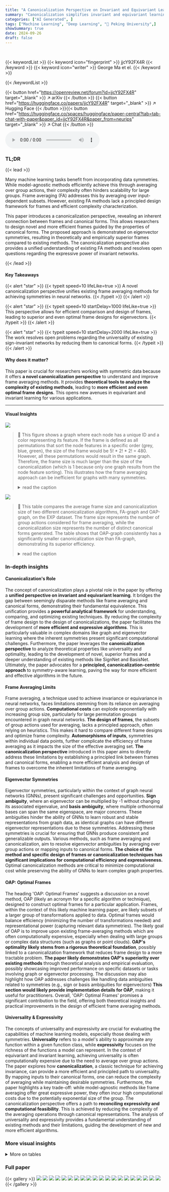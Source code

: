 ```yaml
---
title: "A Canonicalization Perspective on Invariant and Equivariant Learning"
summary: "Canonicalization simplifies invariant and equivariant learning by connecting frames to canonical forms, leading to novel, superior frame designs for eigenvector symmetries."
categories: ["AI Generated", ]
tags: ["Machine Learning", "Deep Learning", "🏢 Peking University",]
showSummary: true
date: 2024-09-26
draft: false
---
```


<br>

{{< keywordList >}}
{{< keyword icon="fingerprint" >}} jjcY92FX4R {{< /keyword >}}
{{< keyword icon="writer" >}} George Ma et el. {{< /keyword >}}
 
{{< /keywordList >}}

{{< button href="https://openreview.net/forum?id=jjcY92FX4R" target="_blank" >}}
↗ arXiv
{{< /button >}}
{{< button href="https://huggingface.co/papers/jjcY92FX4R" target="_blank" >}}
↗ Hugging Face
{{< /button >}}{{< button href="https://huggingface.co/spaces/huggingface/paper-central?tab=tab-chat-with-paper&paper_id=jjcY92FX4R&paper_from=neurips" target="_blank" >}}
↗ Chat
{{< /button >}}




<audio controls>
    <source src="https://ai-paper-reviewer.com/jjcY92FX4R/podcast.wav" type="audio/wav">
    Your browser does not support the audio element.
</audio>


### TL;DR


{{< lead >}}

Many machine learning tasks benefit from incorporating data symmetries. While model-agnostic methods efficiently achieve this through averaging over group actions, their complexity often hinders scalability for large groups.  Frame averaging (FA) addresses this by averaging over input-dependent subsets. However, existing FA methods lack a principled design framework for frames and efficient complexity characterization.

This paper introduces a canonicalization perspective, revealing an inherent connection between frames and canonical forms.  This allows researchers to design novel and more efficient frames guided by the properties of canonical forms. The proposed approach is demonstrated on eigenvector symmetries, resulting in theoretically and empirically superior frames compared to existing methods.  The canonicalization perspective also provides a unified understanding of existing FA methods and resolves open questions regarding the expressive power of invariant networks.

{{< /lead >}}


#### Key Takeaways

{{< alert "star" >}}
{{< typeit speed=10 lifeLike=true >}} A novel canonicalization perspective unifies existing frame averaging methods for achieving symmetries in neural networks. {{< /typeit >}}
{{< /alert >}}

{{< alert "star" >}}
{{< typeit speed=10 startDelay=1000 lifeLike=true >}} This perspective allows for efficient comparison and design of frames, leading to superior and even optimal frame designs for eigenvectors. {{< /typeit >}}
{{< /alert >}}

{{< alert "star" >}}
{{< typeit speed=10 startDelay=2000 lifeLike=true >}} The work resolves open problems regarding the universality of existing sign-invariant networks by reducing them to canonical forms. {{< /typeit >}}
{{< /alert >}}

#### Why does it matter?
This paper is crucial for researchers working with symmetric data because it offers **a novel canonicalization perspective** to understand and improve frame averaging methods.  It provides **theoretical tools to analyze the complexity of existing methods**, leading to **more efficient and even optimal frame designs**. This opens new avenues in equivariant and invariant learning for various applications.

------
#### Visual Insights



![](https://ai-paper-reviewer.com/jjcY92FX4R/figures_15_1.jpg)

> 🔼 This figure shows a graph where each node has a unique ID and a color representing its feature.  If the frame is defined as all permutations that sort the node features in a specific order (grey, blue, green), the size of the frame would be 5! * 2! * 2! = 480. However, all these permutations would result in the same graph.  Therefore, the frame size is much larger than the size of the canonicalization (which is 1 because only one graph results from the node feature sorting).  This illustrates how the frame averaging approach can be inefficient for graphs with many symmetries.
> <details>
> <summary>read the caption</summary>
> Figure 1: An example where the frame size exceeds the canonicalization by a factor of 480.
> </details>





![](https://ai-paper-reviewer.com/jjcY92FX4R/tables_5_1.jpg)

> 🔼 This table compares the average frame size and canonicalization size of two different canonicalization algorithms, FA-graph and OAP-graph, on the EXP dataset.  The frame size represents the number of group actions considered for frame averaging, while the canonicalization size represents the number of distinct canonical forms generated. The table shows that OAP-graph consistently has a significantly smaller canonicalization size than FA-graph, demonstrating its superior efficiency.
> <details>
> <summary>read the caption</summary>
> Table 2: The average frame size (F) and canonicalization size (C) on EXP with two canonicalization algorithms: FA-graph and OAP-graph.
> </details>





### In-depth insights


#### Canonicalization's Role
The concept of canonicalization plays a pivotal role in the paper by offering a **unified perspective on invariant and equivariant learning**.  It bridges the gap between seemingly disparate methods like frame averaging and canonical forms, demonstrating their fundamental equivalence.  This unification provides a **powerful analytical framework** for understanding, comparing, and optimizing existing techniques. By reducing the complexity of frame design to the design of canonicalizations, the paper facilitates the development of **more efficient and expressive algorithms**. This is particularly valuable in complex domains like graph and eigenvector learning where the inherent symmetries present significant computational challenges.  Furthermore, the paper leverages the **canonicalization perspective** to analyze theoretical properties like universality and optimality, leading to the development of novel, superior frames and a deeper understanding of existing methods like SignNet and BasisNet. Ultimately, the paper advocates for a **principled, canonicalization-centric approach** to symmetry-aware learning, paving the way for more efficient and effective algorithms in the future.

#### Frame Averaging Limits
Frame averaging, a technique used to achieve invariance or equivariance in neural networks, faces limitations stemming from its reliance on averaging over group actions.  **Computational costs** can explode exponentially with increasing group size, particularly for large permutation groups encountered in graph neural networks.  **The design of frames**, the subsets of group actions used for averaging, lacks a principled approach, often relying on heuristics. This makes it hard to compare different frame designs and optimize frame complexity.  **Automorphisms of inputs**, symmetries within individual data points, further complicate the efficiency of frame averaging as it impacts the size of the effective averaging set.  **The canonicalization perspective** introduced in this paper aims to directly address these limitations by establishing a principled link between frames and canonical forms, enabling a more efficient analysis and design of frames to overcome the inherent limitations of frame averaging.

#### Eigenvector Symmetries
Eigenvector symmetries, particularly within the context of graph neural networks (GNNs), present significant challenges and opportunities.  **Sign ambiguity**, where an eigenvector can be multiplied by -1 without changing its associated eigenvalue, and **basis ambiguity**, where multiple orthonormal bases can span the same eigenspace, are major concerns. These ambiguities hinder the ability of GNNs to learn robust and stable representations from graph data, as identical graphs can have different eigenvector representations due to these symmetries. Addressing these symmetries is crucial for ensuring that GNNs produce consistent and generalizable outputs. Various methods, such as frame averaging and canonicalization, aim to resolve eigenvector ambiguities by averaging over group actions or mapping inputs to canonical forms.  **The choice of the method and specific design of frames or canonicalization techniques has significant implications for computational efficiency and expressiveness.**  Optimal canonicalization methods are critical to minimize computational cost while preserving the ability of GNNs to learn complex graph properties.

#### OAP: Optimal Frames
The heading 'OAP: Optimal Frames' suggests a discussion on a novel method, OAP (likely an acronym for a specific algorithm or technique), designed to construct optimal frames for a particular application.  Frames, within the context of this likely machine learning paper, are likely subsets of a larger group of transformations applied to data.  Optimal frames would balance efficiency (minimizing the number of transformations needed) and representational power (capturing relevant data symmetries).  The likely goal of OAP is to improve upon existing frame-averaging methods which are often computationally expensive, especially when dealing with large groups or complex data structures (such as graphs or point clouds).  **OAP's optimality likely stems from a rigorous theoretical foundation**, possibly linked to a canonicalization framework that reduces frame design to a more tractable problem.  **The paper likely demonstrates OAP's superiority over existing methods** through theoretical analysis and empirical evaluation, possibly showcasing improved performance on specific datasets or tasks involving graph or eigenvector processing. The discussion may also highlight how OAP addresses challenges like handling data ambiguities related to symmetries (e.g., sign or basis ambiguities for eigenvectors)  **This section would likely provide implementation details for OAP**, making it useful for practitioners. Overall, 'OAP: Optimal Frames' promises a significant contribution to the field, offering both theoretical insights and practical improvements in the design of efficient frame averaging methods.

#### Universality & Expressivity
The concepts of universality and expressivity are crucial for evaluating the capabilities of machine learning models, especially those dealing with symmetries.  **Universality** refers to a model's ability to approximate any function within a given function class, while **expressivity** focuses on the richness of the functions a model can represent. In the context of equivariant and invariant learning, achieving universality is often computationally expensive due to the need to average over group actions. The paper explores how **canonicalization**, a classic technique for achieving invariance, can provide a more efficient and principled path to universality. By mapping inputs to their canonical forms, one can reduce the complexity of averaging while maintaining desirable symmetries.  Furthermore, the paper highlights a key trade-off:  while model-agnostic methods like frame averaging offer great expressive power, they often incur high computational costs due to the potentially exponential size of the group.  The canonicalization perspective offers a path to **reconciling expressivity and computational feasibility**. This is achieved by reducing the complexity of the averaging operations through canonical representations. The analysis of universality and expressivity provides a fundamental understanding of existing methods and their limitations, guiding the development of new and more efficient algorithms.


### More visual insights




<details>
<summary>More on tables
</summary>


![](https://ai-paper-reviewer.com/jjcY92FX4R/tables_5_2.jpg)
> 🔼 This table presents a comparison of the average frame size and canonicalization size for two different canonicalization algorithms, FA-graph and OAP-graph, applied to the EXP dataset. The frame size represents the number of forward passes required during frame averaging, while the canonicalization size represents the size of the canonical form. The table demonstrates that OAP-graph significantly reduces the frame/canonicalization size compared to FA-graph, suggesting increased efficiency.
> <details>
> <summary>read the caption</summary>
> Table 2: The average frame size (F) and canonicalization size (C) on EXP with two canonicalization algorithms: FA-graph and OAP-graph.
> </details>

![](https://ai-paper-reviewer.com/jjcY92FX4R/tables_7_1.jpg)
> 🔼 This table shows the accuracy of different graph neural network models on the EXP dataset. The EXP dataset is designed to evaluate the expressive power of graph neural networks by including pairs of graphs that are non-isomorphic but 1-WL indistinguishable.  The results demonstrate that while standard GNN models achieve only around 50% accuracy, models that incorporate the proposed canonicalization or frame averaging achieve perfect accuracy (100%). This highlights the effectiveness of the proposed methods in improving the expressive power of GNNs.
> <details>
> <summary>read the caption</summary>
> Table 1: Accuracy on EXP.
> </details>

![](https://ai-paper-reviewer.com/jjcY92FX4R/tables_8_1.jpg)
> 🔼 This table presents a comparison of the average frame size and canonicalization size for two different canonicalization algorithms (FA-graph and OAP-graph) on the EXP dataset.  The frame size represents the number of group elements considered during frame averaging, while the canonicalization size represents the number of distinct canonical forms. The F/C ratio indicates how much more efficient OAP-graph is than FA-graph in terms of the number of forward passes needed for averaging.
> <details>
> <summary>read the caption</summary>
> Table 2: The average frame size (F) and canonicalization size (C) on EXP with two canonicalization algorithms: FA-graph and OAP-graph.
> </details>

![](https://ai-paper-reviewer.com/jjcY92FX4R/tables_8_2.jpg)
> 🔼 This table shows the percentage of eigenvectors that cannot be canonicalized by different methods for addressing sign and basis ambiguities on the ZINC dataset.  It demonstrates that OAP significantly outperforms other methods (FA-lap and MAP) in handling basis ambiguity, while all methods perform similarly for sign ambiguity.
> <details>
> <summary>read the caption</summary>
> Table 3: Ratio of non-canonicalizable eigenvectors on ZINC.
> </details>

![](https://ai-paper-reviewer.com/jjcY92FX4R/tables_8_3.jpg)
> 🔼 This table presents the Mean Squared Error (MSE) results on the ZINC dataset for various graph neural network models using different positional encodings.  The models are GatedGCN and PNA, with different positional encoding methods: None, LapPE + RS (Laplacian Positional Encoding with Random Signs), SignNet, MAP (Ma et al.'s canonicalization), OAP (Orthogonal Axis Projection), and OAP + LSPE (OAP with Laplacian Spectral Positional Encoding layers). The table shows the performance of different methods with 500K parameter budget, averaged over four runs with four different seeds to ensure reliable results. OAP and OAP + LSPE show the best results.
> <details>
> <summary>read the caption</summary>
> Table 4: Results on ZINC with 500K parameter budget. All scores are averaged over 4 runs with 4 different seeds.
> </details>

![](https://ai-paper-reviewer.com/jjcY92FX4R/tables_8_4.jpg)
> 🔼 This table presents the results of graph regression experiments on the ZINC dataset.  Multiple models (GatedGCN and PNA) are evaluated, each with different positional encoding (PE) methods: None, LapPE + RS (Laplacian Positional Encoding with Random Signs), SignNet, MAP (Ma et al.'s canonicalization), and OAP (Orthogonal Axis Projection, the authors' proposed method).  The table shows the mean squared error (MSE) for each model and PE combination, averaged over four runs with different random seeds. The results highlight the performance improvements achieved by using the proposed OAP method compared to other baselines.  The ‘k’ column represents the number of eigenvectors used.
> <details>
> <summary>read the caption</summary>
> Table 4: Results on ZINC with 500K parameter budget. All scores are averaged over 4 runs with 4 different seeds.
> </details>

![](https://ai-paper-reviewer.com/jjcY92FX4R/tables_8_5.jpg)
> 🔼 This table presents the results of graph property prediction experiments on the MOLPCBA dataset.  Different positional encodings (PE) are used with GatedGCN and PNA backbones.  The table shows the average Area Under the Precision-Recall Curve (AUC-PR or AP↑) for each model and PE method, averaged over four runs with four different random seeds.  The results illustrate the performance improvements achieved by incorporating different positional encodings, particularly OAP.
> <details>
> <summary>read the caption</summary>
> Table 6: Results on MOLPCBA. All scores are averaged over 4 runs with 4 different seeds.
> </details>

![](https://ai-paper-reviewer.com/jjcY92FX4R/tables_9_1.jpg)
> 🔼 This table compares the pre-processing time, training time, total time, and memory usage of different models on the ZINC dataset.  The models are categorized by the backbone network used (GatedGCN or PNA) and whether they incorporate SignNet, MAP, or OAP for canonicalization. It highlights the computational overhead associated with different canonicalization techniques and the two-branch architecture of SignNet.
> <details>
> <summary>read the caption</summary>
> Table 7: Comparison of time and memory of canonicalization methods with their non-FA backbone on ZINC. For the backbone models, the node features are first concatenated with positional encodings and fed to a positional encoding network (we use masked GIN in our experiments), then the outputs of the positional encoding network are used as input for the main network (GatedGCN or PNA). For the SignNet models, the positional encoding network is substituted with SignNet, which has a two-branch architecture. For models with MAP and OAP, the positional encodings are canonicalized before fed to the positional encoding network.
> </details>

![](https://ai-paper-reviewer.com/jjcY92FX4R/tables_18_1.jpg)
> 🔼 This table compares the average frame size and canonicalization size of two different canonicalization algorithms, FA-graph and OAP-graph, on the EXP dataset.  The frame size represents the number of group actions considered in frame averaging, while the canonicalization size represents the number of unique canonical forms produced. The ratio of the frame size to the canonicalization size is also provided for each algorithm. This table demonstrates the computational efficiency advantage of canonicalization over frame averaging, particularly when dealing with highly symmetrical inputs.
> <details>
> <summary>read the caption</summary>
> Table 2: The average frame size (F) and canonicalization size (C) on EXP with two canonicalization algorithms: FA-graph and OAP-graph.
> </details>

![](https://ai-paper-reviewer.com/jjcY92FX4R/tables_20_1.jpg)
> 🔼 This table presents a comparison of the average frame size and canonicalization size for two different canonicalization algorithms (FA-graph and OAP-graph) on the EXP dataset.  It highlights the computational efficiency gains achieved by using canonicalization (OAP-graph) compared to frame averaging (FA-graph), showing that OAP-graph has significantly smaller sizes (and thus faster computation). The F/C ratio shows that OAP-graph is orders of magnitude more efficient than FA-graph. This table supports the claim that the canonicalization approach is superior to frame averaging in terms of efficiency.
> <details>
> <summary>read the caption</summary>
> Table 2: The average frame size (F) and canonicalization size (C) on EXP with two canonicalization algorithms: FA-graph and OAP-graph.
> </details>

![](https://ai-paper-reviewer.com/jjcY92FX4R/tables_20_2.jpg)
> 🔼 This table presents a comparison of the average frame size and canonicalization size for two different canonicalization algorithms (FA-graph and OAP-graph) on the EXP dataset.  It demonstrates the computational efficiency gains achieved by using canonicalization (OAP-graph) compared to frame averaging (FA-graph), especially highlighted by the significant reduction in the F/C ratio for OAP-graph across different graph sizes.
> <details>
> <summary>read the caption</summary>
> Table 2: The average frame size (F) and canonicalization size (C) on EXP with two canonicalization algorithms: FA-graph and OAP-graph.
> </details>

![](https://ai-paper-reviewer.com/jjcY92FX4R/tables_28_1.jpg)
> 🔼 This table compares the average frame size and canonicalization size for two different canonicalization algorithms (FA-graph and OAP-graph) on the EXP dataset.  The frame size represents the number of group elements considered in frame averaging, while the canonicalization size indicates the number of unique canonical forms. The F/C ratio shows how much larger the frame size is compared to the canonicalization size, illustrating the efficiency gain of using canonicalization. The FA/OAP ratio compares the average frame size of FA-graph to the average frame size of OAP-graph for each of the three dataset sizes, showing the reduction in frame size achieved by the OAP-graph algorithm.
> <details>
> <summary>read the caption</summary>
> Table 2: The average frame size (F) and canonicalization size (C) on EXP with two canonicalization algorithms: FA-graph and OAP-graph.
> </details>

![](https://ai-paper-reviewer.com/jjcY92FX4R/tables_35_1.jpg)
> 🔼 This table shows the hyper-parameters used for different methods in the n-body experiment when the dimension d is set to 3.  It lists the number of layers (L), hidden dimension (h), and the total number of parameters (#param) for each method, including Frame Averaging, Sign Equivariant, OAP-eig, and OAP-lap.
> <details>
> <summary>read the caption</summary>
> Table 8: Hyper-parameter settings of different methods in the n-body experiment with dimension d = 3.
> </details>

![](https://ai-paper-reviewer.com/jjcY92FX4R/tables_36_1.jpg)
> 🔼 This table lists the hyperparameter settings used in the ZINC experiment for different models and positional encodings (PE).  It includes the number of eigenvectors (k), the number of layers (L1, L2), the hidden dimension (h1, h2, h3), the learning rate (λ), the patience (t) and the factor (r) of the learning rate scheduler, the minimum learning rate (λmin), and the output dimension of SignNet or the normal GNN (when using canonicalization as PE).
> <details>
> <summary>read the caption</summary>
> Table 9: Hyper-parameter settings of different models with different PE methods on ZINC.
> </details>

![](https://ai-paper-reviewer.com/jjcY92FX4R/tables_36_2.jpg)
> 🔼 This table presents the hyperparameter settings used in the ZINC experiment for different models.  It includes the number of eigenvectors (k), the number of layers (L1, L2) and hidden dimensions (h1, h2, h3) for the base model and the optional SignNet/GNN, the learning rate (λ), the patience and factor for the learning rate scheduler (t, r), the minimum learning rate (λmin), and the hidden dimension (h3) when using canonicalization as PE.
> <details>
> <summary>read the caption</summary>
> Table 9: Hyper-parameter settings of different models with different PE methods on ZINC.
> </details>

![](https://ai-paper-reviewer.com/jjcY92FX4R/tables_36_3.jpg)
> 🔼 This table lists the hyperparameters used for different graph neural network models on the ZINC dataset.  The models are evaluated with different positional encodings (PE): None, LapPE+RS, SignNet, MAP, OAP, and OAP+LSPE. The hyperparameters include the number of eigenvectors (k), number of layers (L1 and L2), hidden dimensions (h1, h2, h3), learning rate (λ), patience (t), learning rate decay factor (r), minimum learning rate (λmin), etc. The table allows comparison of hyperparameter choices based on PE methods.
> <details>
> <summary>read the caption</summary>
> Table 9: Hyper-parameter settings of different models with different PE methods on ZINC.
> </details>

</details>




### Full paper

{{< gallery >}}
<img src="https://ai-paper-reviewer.com/jjcY92FX4R/1.png" class="grid-w50 md:grid-w33 xl:grid-w25" />
<img src="https://ai-paper-reviewer.com/jjcY92FX4R/2.png" class="grid-w50 md:grid-w33 xl:grid-w25" />
<img src="https://ai-paper-reviewer.com/jjcY92FX4R/3.png" class="grid-w50 md:grid-w33 xl:grid-w25" />
<img src="https://ai-paper-reviewer.com/jjcY92FX4R/4.png" class="grid-w50 md:grid-w33 xl:grid-w25" />
<img src="https://ai-paper-reviewer.com/jjcY92FX4R/5.png" class="grid-w50 md:grid-w33 xl:grid-w25" />
<img src="https://ai-paper-reviewer.com/jjcY92FX4R/6.png" class="grid-w50 md:grid-w33 xl:grid-w25" />
<img src="https://ai-paper-reviewer.com/jjcY92FX4R/7.png" class="grid-w50 md:grid-w33 xl:grid-w25" />
<img src="https://ai-paper-reviewer.com/jjcY92FX4R/8.png" class="grid-w50 md:grid-w33 xl:grid-w25" />
<img src="https://ai-paper-reviewer.com/jjcY92FX4R/9.png" class="grid-w50 md:grid-w33 xl:grid-w25" />
<img src="https://ai-paper-reviewer.com/jjcY92FX4R/10.png" class="grid-w50 md:grid-w33 xl:grid-w25" />
<img src="https://ai-paper-reviewer.com/jjcY92FX4R/11.png" class="grid-w50 md:grid-w33 xl:grid-w25" />
<img src="https://ai-paper-reviewer.com/jjcY92FX4R/12.png" class="grid-w50 md:grid-w33 xl:grid-w25" />
<img src="https://ai-paper-reviewer.com/jjcY92FX4R/13.png" class="grid-w50 md:grid-w33 xl:grid-w25" />
<img src="https://ai-paper-reviewer.com/jjcY92FX4R/14.png" class="grid-w50 md:grid-w33 xl:grid-w25" />
<img src="https://ai-paper-reviewer.com/jjcY92FX4R/15.png" class="grid-w50 md:grid-w33 xl:grid-w25" />
<img src="https://ai-paper-reviewer.com/jjcY92FX4R/16.png" class="grid-w50 md:grid-w33 xl:grid-w25" />
<img src="https://ai-paper-reviewer.com/jjcY92FX4R/17.png" class="grid-w50 md:grid-w33 xl:grid-w25" />
<img src="https://ai-paper-reviewer.com/jjcY92FX4R/18.png" class="grid-w50 md:grid-w33 xl:grid-w25" />
<img src="https://ai-paper-reviewer.com/jjcY92FX4R/19.png" class="grid-w50 md:grid-w33 xl:grid-w25" />
<img src="https://ai-paper-reviewer.com/jjcY92FX4R/20.png" class="grid-w50 md:grid-w33 xl:grid-w25" />
{{< /gallery >}}